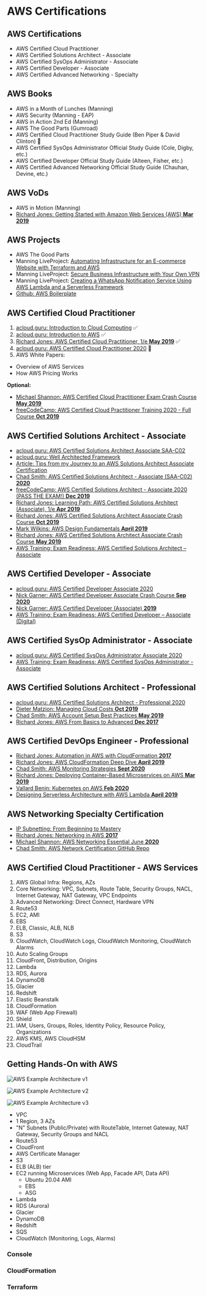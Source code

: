 # AWS Certifications

## AWS Certifications
- AWS Certified Cloud Practitioner
- AWS Certified Solutions Architect - Associate
- AWS Certified SysOps Administrator - Associate
- AWS Certified Developer - Associate
- AWS Certified Advanced Networking - Specialty

## AWS Books
- AWS in a Month of Lunches (Manning)
- AWS Security (Manning - EAP)
- AWS in Action 2nd Ed (Manning)
- AWS The Good Parts (Gumroad)
- AWS Certified Cloud Practitioner Study Guide (Ben Piper & David Clinton) 🚧
- AWS Certified SysOps Administrator Official Study Guide (Cole, Digby, etc.)
- AWS Certified Developer Official Study Guide (Alteen, Fisher, etc.)
- AWS Certified Advanced Networking Official Study Guide (Chauhan, Devine, etc.)

## AWS VoDs
- AWS in Motion (Manning)
- [Richard Jones: Getting Started with Amazon Web Services (AWS) **Mar 2019**](https://learning.oreilly.com/live-training/courses/getting-started-with-amazon-web-services-aws/0636920237099/)

## AWS Projects
- AWS The Good Parts
- Manning LiveProject: [Automating Infrastructure for an E-commerce Website with Terraform and AWS
](https://www.manning.com/liveproject/automating-infrastructure-for-an-e-commerce-website-with-terraform-and-aws)
- Manning LiveProject: [Secure Business Infrastructure with Your Own VPN](https://www.manning.com/liveproject/secure-business-infrastructure-with-a-custom-vpn)
- Manning LiveProject: [Creating a WhatsApp Notification Service Using AWS Lambda and a Serverless Framework](https://www.manning.com/liveproject/creating-a-whatsapp-notification-service-using-aws-lambda-and-a-serverless-framework)
- [Github: AWS Boilerplate](https://github.com/apptension/aws-boilerplate)

## AWS Certified Cloud Practitioner
1. [acloud.guru: Introduction to Cloud Computing](https://learn.acloud.guru/course/aws-technical-essentials/dashboard) ✅
2. [acloud.guru: Introduction to AWS](https://learn.acloud.guru/course/aws-technical-essentials/dashboard) ✅
3. [Richard Jones: AWS Certified Cloud Practitioner, 1/e **May 2019**](https://learning.oreilly.com/learning-paths/learning-path-aws/9780135940037/?autoplay=false) ✅
4. [acloud.guru: AWS Certified Cloud Practitioner 2020](https://learn.acloud.guru/course/aws-certified-cloud-practitioner/dashboard) 🚧
5. AWS White Papers:
  - Overview of AWS Services
  - How AWS Pricing Works

**Optional:**
- [Michael Shannon: AWS Certified Cloud Practitioner Exam Crash Course **May 2019**](https://learning.oreilly.com/live-training/courses/aws-certified-cloud-practitioner-exam-crash-course/0636920260257/)
- [freeCodeCamp: AWS Certified Cloud Practitioner Training 2020 - Full Course **Oct 2019**](https://www.youtube.com/watch?v=3hLmDS179YE)

## AWS Certified Solutions Architect - Associate
- [acloud.guru: AWS Certified Solutions Architect Associate SAA-C02](https://learn.acloud.guru/course/aws-certified-solutions-architect-associate/dashboard)
- [acloud.guru: Well Architected Framework](https://learn.acloud.guru/course/aws-well-architected-framework/dashboard)
- [Article: Tips from my Journey to an AWS Solutions Architect Associate Certification](https://medium.com/@lior.k.sh/tips-from-my-journey-for-aws-solutions-architect-associate-certification-8f4eb8344a98)
- [Chad Smith: AWS Certified Solutions Architect - Associate (SAA-C02) **2020**](https://learning.oreilly.com/videos/aws-certified-solutions/9780136721246)
- [freeCodeCamp: AWS Certified Solutions Architect - Associate 2020 (PASS THE EXAM!) **Dec 2019**](https://www.youtube.com/watch?v=Ia-UEYYR44s&feature=youtu.be)
- [Richard Jones: Learning Path: AWS Certified Solutions Architect (Associate), 1/e **Apr 2019**](https://learning.oreilly.com/learning-paths/learning-path-aws/9780135944769/)
- [Richard Jones: AWS Certified Solutions Architect Associate Crash Course **Oct 2019**](https://learning.oreilly.com/live-training/courses/aws-certified-solutions-architect-associate-crash-course/0636920319108/)
- [Mark Wilkins: AWS Design Fundamentals **April 2019**](https://learning.oreilly.com/live-training/courses/aws-design-fundamentals/0636920251668/)
- [Richard Jones: AWS Certified Solutions Architect Associate Crash Course **May 2019**](https://learning.oreilly.com/live-training/courses/aws-certified-solutions-architect-associate-crash-course/0636920273509/)
- [AWS Training: Exam Readiness: AWS Certified Solutions Architect – Associate](https://www.aws.training/Details/eLearning?id=20686)

## AWS Certified Developer - Associate
- [acloud.guru: AWS Certified Developer Associate 2020](https://learn.acloud.guru/course/aws-certified-developer-associate/dashboard)
- [Nick Garner: AWS Certified Developer Associate Crash Course **Sep 2020**](https://learning.oreilly.com/live-training/courses/aws-certified-developer-associate-crash-course/0636920447825/)
- [Nick Garner: AWS Certified Developer (Associate) **2019**](https://learning.oreilly.com/videos/aws-certified-developer/9780134855158)
- [AWS Training: Exam Readiness: AWS Certified Developer – Associate (Digital)](https://www.aws.training/Details/Curriculum?id=19185)

## AWS Certified SysOp Administrator - Associate
- [acloud.guru: AWS Certified SysOps Administrator Associate 2020](https://acloud.guru/learn/aws-certified-sysops-administrator-associate?_ga=2.211328726.2113966801.1601496229-472653352.1600688128)
- [AWS Training: Exam Readiness: AWS Certified SysOps Administrator - Associate](https://www.aws.training/Details/Video?id=27486)

## AWS Certified Solutions Architect - Professional
- [acloud.guru: AWS Certified Solutions Architect - Professional 2020](https://acloud.guru/learn/aws-certified-solutions-architect-professional?_ga=2.211328726.2113966801.1601496229-472653352.1600688128)
- [Dieter Matzion: Managing Cloud Costs **Oct 2019**](https://learning.oreilly.com/live-training/courses/managing-cloud-costs/0636920321736/)
- [Chad Smith: AWS Account Setup Best Practices **May 2019**](https://learning.oreilly.com/live-training/courses/aws-account-setup-best-practices/0636920266549/)
- [Richard Jones: AWS From Basics to Advanced **Dec 2017**](https://learning.oreilly.com/learning-paths/learning-path-amazon/9780135116548/?autoplay=false)

## AWS Certified DevOps Engineer - Professional
- [Richard Jones: Automation in AWS with CloudFormation **2017**](https://learning.oreilly.com/videos/automation-in-aws/9780134818313?autoplay=false)
- [Richard Jones: AWS CloudFormation Deep Dive **April 2019**](https://learning.oreilly.com/live-training/courses/aws-cloudformation-deep-dive/0636920252399/)
- [Chad Smith: AWS Monitoring Strategies **Sept 2020**](https://learning.oreilly.com/live-training/courses/aws-monitoring-strategies/0636920411703/)
- [Richard Jones: Deploying Container-Based Microservices on AWS **Mar 2019**](https://learning.oreilly.com/live-training/courses/deploying-container-based-microservices-on-aws/0636920238485/)
- [Vallard Benin: Kubernetes on AWS **Feb 2020**](https://learning.oreilly.com/live-training/courses/kubernetes-on-aws/0636920359586/)
- [Designing Serverless Architecture with AWS Lambda **April 2019**](https://learning.oreilly.com/live-training/courses/designing-serverless-architecture-with-aws-lambda/0636920263869/)

## AWS Networking Specialty Certification
- [IP Subnetting: From Beginning to Mastery](https://learning.oreilly.com/live-training/courses/ip-subnetting-from-beginning-to-mastery/0636920390091/)
- [Richard Jones: Networking in AWS **2017**](https://learning.oreilly.com/videos/networking-in-amazon/9780134850849?autoplay=false) 
- [Michael Shannon: AWS Networking Essential June **2020**](https://learning.oreilly.com/live-training/courses/aws-networking-essentials/0636920407546/)
- [Chad Smith: AWS Network Certification GitHub Repo](https://github.com/arpcefxl/aws-network-certification)

## AWS Certified Cloud Practitioner - AWS Services
1. AWS Global Infra: Regions, AZs
2. Core Networking: VPC, Subnets, Route Table, Security Groups, NACL, Internet Gateway, NAT Gateway, VPC Endpoints
3. Advanced Networking: Direct Connect, Hardware VPN
4. Route53
5. EC2, AMI
6. EBS
7. ELB, Classic, ALB, NLB
8. S3
9. CloudWatch, CloudWatch Logs, CloudWatch Monitoring, CloudWatch Alarms
10. Auto Scaling Groups
11. CloudFront, Distribution, Origins
12. Lambda
13. RDS, Aurora
14. DynamoDB
15. Glacier
16. Redshift
17. Elastic Beanstalk
18. CloudFormation
19. WAF (Web App Firewall)
20. Shield
21. IAM, Users, Groups, Roles, Identity Policy, Resource Policy, Organizations
22. AWS KMS, AWS CloudHSM
23. CloudTrail

## Getting Hands-On with AWS
![AWS Example Architecture v1](https://us-east-1-anand-files.s3.amazonaws.com/aws-example-architecture-v1.jpg)

![AWS Example Architecture v2](https://us-east-1-anand-files.s3.amazonaws.com/aws-example-architecture-v2.jpg)

![AWS Example Architecture v3](https://us-east-1-anand-files.s3.amazonaws.com/aws-example-architecture-v3.jpg)

- VPC
- 1 Region, 3 AZs
- "N" Subnets (Public/Private) with RouteTable, Internet Gateway, NAT Gateway, Security Groups and NACL
- Route53
- CloudFront
- AWS Certificate Manager
- S3
- ELB (ALB) tier
- EC2 running Microservices (Web App, Facade API, Data API)
  + Ubuntu 20.04 AMI
  + EBS
  + ASG
- Lambda
- RDS (Aurora)
- Glacier
- DynamoDB
- Redshift
- SQS
- CloudWatch (Monitoring, Logs, Alarms)

### Console

### CloudFormation

### Terraform

